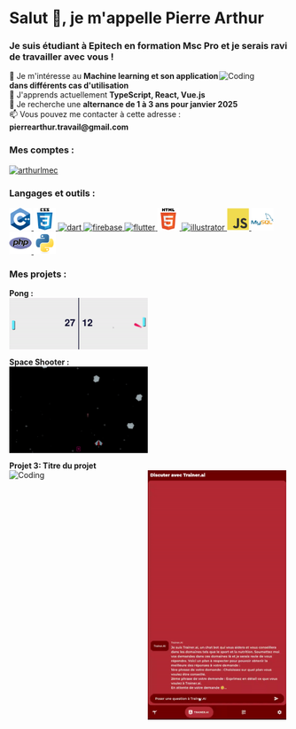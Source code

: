 <h1 align="left">Salut 👋, je m'appelle Pierre Arthur</h1>
<h3 align="left">Je suis étudiant à Epitech en formation Msc Pro et je serais ravi de travailler avec vous !</h3>

<img align="right" alt="Coding" width="125" src="https://media.tenor.com/y2JXkY1pXkwAAAAM/cat-computer.gif">

<p align="left">
  🔭 Je m'intéresse au <strong>Machine learning et son application dans différents cas d'utilisation</strong><br>
  🌱 J'apprends actuellement <strong>TypeScript, React, Vue.js</strong><br>
  👯 Je recherche une <strong>alternance de 1 à 3 ans pour janvier 2025</strong><br>
  📫 Vous pouvez me contacter à cette adresse : <strong>pierrearthur.travail@gmail.com</strong>
</p>

<h3 align="left">Mes comptes :</h3>
<p align="left">
  <a href="https://www.leetcode.com/arthurlmec" target="_blank">
    <img align="center" src="https://raw.githubusercontent.com/rahuldkjain/github-profile-readme-generator/master/src/images/icons/Social/leet-code.svg" alt="arthurlmec" height="30" width="40" />
  </a>
</p>

<h3 align="left">Langages et outils :</h3>
<p align="left">
  <a href="https://www.w3schools.com/cpp/" target="_blank" rel="noreferrer">
    <img src="https://raw.githubusercontent.com/devicons/devicon/master/icons/cplusplus/cplusplus-original.svg" alt="cplusplus" width="40" height="40"/>
  </a>
  <a href="https://www.w3schools.com/css/" target="_blank" rel="noreferrer">
    <img src="https://raw.githubusercontent.com/devicons/devicon/master/icons/css3/css3-original-wordmark.svg" alt="css3" width="40" height="40"/>
  </a>
  <a href="https://dart.dev" target="_blank" rel="noreferrer">
    <img src="https://www.vectorlogo.zone/logos/dartlang/dartlang-icon.svg" alt="dart" width="40" height="40"/>
  </a>
  <a href="https://firebase.google.com/" target="_blank" rel="noreferrer">
    <img src="https://www.vectorlogo.zone/logos/firebase/firebase-icon.svg" alt="firebase" width="40" height="40"/>
  </a>
  <a href="https://flutter.dev" target="_blank" rel="noreferrer">
    <img src="https://www.vectorlogo.zone/logos/flutterio/flutterio-icon.svg" alt="flutter" width="40" height="40"/>
  </a>
  <a href="https://www.w3.org/html/" target="_blank" rel="noreferrer">
    <img src="https://raw.githubusercontent.com/devicons/devicon/master/icons/html5/html5-original-wordmark.svg" alt="html5" width="40" height="40"/>
  </a>
  <a href="https://www.adobe.com/in/products/illustrator.html" target="_blank" rel="noreferrer">
    <img src="https://www.vectorlogo.zone/logos/adobe_illustrator/adobe_illustrator-icon.svg" alt="illustrator" width="40" height="40"/>
  </a>
  <a href="https://developer.mozilla.org/en-US/docs/Web/JavaScript" target="_blank" rel="noreferrer">
    <img src="https://raw.githubusercontent.com/devicons/devicon/master/icons/javascript/javascript-original.svg" alt="javascript" width="40" height="40"/>
  </a>
  <a href="https://www.mysql.com/" target="_blank" rel="noreferrer">
    <img src="https://raw.githubusercontent.com/devicons/devicon/master/icons/mysql/mysql-original-wordmark.svg" alt="mysql" width="40" height="40"/>
  </a>
  <a href="https://www.php.net" target="_blank" rel="noreferrer">
    <img src="https://raw.githubusercontent.com/devicons/devicon/master/icons/php/php-original.svg" alt="php" width="40" height="40"/>
  </a>
  <a href="https://www.python.org" target="_blank" rel="noreferrer">
    <img src="https://raw.githubusercontent.com/devicons/devicon/master/icons/python/python-original.svg" alt="python" width="40" height="40"/>
  </a>
</p>

<h3 align="left">Mes projets :</h3>
<p align="left">
  <strong>Pong :</strong><br>
  <img align="left" alt="Coding" width="250" src="https://github.com/TeraLmec/projects_recs/blob/main/pong_gif.gif?raw=true"><br clear="both">
  
  <strong>Space Shooter :</strong><br>
  <img align="left" alt="Coding" width="250" src="https://github.com/TeraLmec/projects_recs/blob/main/space_shooter_gif.gif?raw=true"><br clear="both">
  
  <strong>Projet 3: Titre du projet</strong><br>
  <img align="left" alt="Coding" width="250" src="https://github.com/TeraLmec/projects_recs/blob/main/gymapp1_gif.gif?raw=true">
  <img align="left" alt="Coding" width="250" src="https://github.com/TeraLmec/projects_recs/blob/main/gymapp2_gif.gif?raw=true"><br clear="both">
</p>
